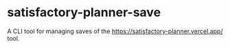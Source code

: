 # satisfactory-planner-save
A CLI tool for managing saves of the https://satisfactory-planner.vercel.app/ tool.
